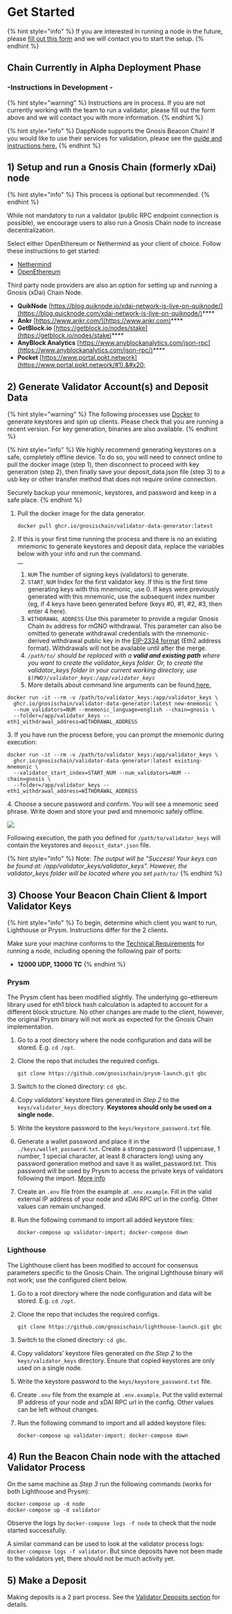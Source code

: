 # Get Started

{% hint style="info" %}
If you are interested in running a node in the future, please [fill out this form](https://airtable.com/shrrzJsRLa767gpcQ) and we will contact you to start the setup.
{% endhint %}

## Chain Currently in Alpha Deployment Phase

### -Instructions in Development -&#x20;

{% hint style="warning" %}
Instructions are in process. If you are not currently working with the team to run a validator, please fill out the form above and we will contact you with more information.
{% endhint %}

{% hint style="info" %}
DappNode supports the Gnosis Beacon Chain! If you would like to use their services for validation, please see the [guide and instructions here.](https://forum.dappnode.io/t/how-to-setup-a-gnosis-beacon-chain-gbc-validator-on-dappnode/1351)
{% endhint %}

## 1) Setup and run a Gnosis Chain (formerly xDai) node&#x20;

{% hint style="info" %}
This process is optional but recommended.
{% endhint %}

While not mandatory to run a validator (public RPC endpoint connection is possible), we encourage users to also run a Gnosis Chain node to increase decentralization.&#x20;

Select either OpenEthereum or Nethermind as your client of choice. Follow these instructions to get started:

* [Nethermind](../clients/gnosis-chain-node-openethereum-and-nethermind/nethermind-node-setup.md)
* [OpenEthereum](../clients/gnosis-chain-node-openethereum-and-nethermind/openethereum-node-setup.md)

Third party node providers are also an option for setting up and running a Gnosis (xDai) Chain Node.

* **QuikNode** [https://blog.quiknode.io/xdai-network-is-live-on-quiknode/](https://blog.quicknode.com/xdai-network-is-live-on-quiknode/)****
* **Ankr** [https://www.ankr.com/](https://www.ankr.com)****
* **GetBlock.io** [https://getblock.io/nodes/stake](https://getblock.io/nodes/stake)****
* **AnyBlock Analytics** [https://www.anyblockanalytics.com/json-rpc](https://www.anyblockanalytics.com/json-rpc/)****
* **Pocket** [https://www.portal.pokt.network](https://www.portal.pokt.network/#1).&#x20;

## 2) Generate Validator Account(s) and Deposit Data

{% hint style="warning" %}
The following processes use [Docker](https://www.docker.com) to generate keystores and spin up clients. Please check that you are running a recent version. For key generation, binaries are also available.&#x20;
{% endhint %}

{% hint style="info" %}
We highly recommend generating keystores on a safe, completely offline device. To do so, you will need to connect online to pull the docker image (step 1), then disconnect to proceed with key generation (step 2), then finally save your deposit\_data.json file (step 3) to a usb key or other transfer method that does not require online connection.&#x20;

Securely backup your mnemonic, keystores, and password and keep in a safe place.
{% endhint %}

1.  Pull the docker image for the data generator.

    ```
    docker pull ghcr.io/gnosischain/validator-data-generator:latest
    ```
2. If this is your first time running the process and there is no an existing mnemonic to generate keystores and deposit data, replace the variables below with your info and run the command.\
   __
   1. `NUM` The number of signing keys (validators) to generate.
   2. `START_NUM` Index for the first validator key. If this is the first time generating keys with this mnemonic, use 0. If keys were previously generated with this mnemonic, use the subsequent index number (eg, if 4 keys have been generated before (keys #0, #1, #2, #3, then enter 4 here).
   3. `WITHDRAWAL_ADDRESS`  Use this parameter to provide a regular Gnosis Chain `0x` address for mGNO withdrawal. This parameter can also be omitted to generate withdrawal credentials with the mnemonic-derived withdrawal public key in the [EIP-2334 format](https://eips.ethereum.org/EIPS/eip-2334#eth2-specific-parameters) (Eth2 address format). Withdrawals will not be available until after the merge.
   4. _`/path/to/` should be replaced with a **valid and existing path** where you want to create the validator\_keys folder. Or, to create the validator\_keys folder in your current working directory, use `$(PWD)/validator_keys:/app/validator_keys`_
   5. More details about command line arguments can be found[ here.](https://github.com/gnosischain/validator-data-generator/)

```
docker run -it --rm -v /path/to/validator_keys:/app/validator_keys \
  ghcr.io/gnosischain/validator-data-generator:latest new-mnemonic \
  --num_validators=NUM --mnemonic_language=english --chain=gnosis \
  --folder=/app/validator_keys --eth1_withdrawal_address=WITHDRAWAL_ADDRESS
```

3\. If you have run the process before, you can prompt the mnemonic during execution:&#x20;

```
docker run -it --rm -v /path/to/validator_keys:/app/validator_keys \
  ghcr.io/gnosischain/validator-data-generator:latest existing-mnemonic \
  --validator_start_index=START_NUM --num_validators=NUM --chain=gnosis \
  --folder=/app/validator_keys --eth1_withdrawal_address=WITHDRAWAL_ADDRESS
```

4\.  Choose a secure password and confirm. You will see a mnemonic seed phrase. Write down and store your pwd and mnemonic safely offline.

![](../.gitbook/assets/mnemonic.png)

Following execution, the path you defined for `/path/to/validator_keys` will contain the keystores and `deposit_data*.json` file.&#x20;

{% hint style="info" %}
Note: _The output will be "Success! Your keys can be found at: /app/validator\_keys/validator\_keys". However, the validator\_keys folder will be located where you set `path/to/`_
{% endhint %}

## 3) Choose Your Beacon Chain Client & Import Validator Keys

{% hint style="info" %}
To begin, determine which client you want to run, Lighthouse or Prysm. Instructions differ for the 2 clients.

Make sure your machine conforms to the [Technical Requirements](technical-requirements.md#beacon-chain-node-requirements) for running a node, including opening the following pair of ports:

* **12000 UDP, 13000 TC**
{% endhint %}

### Prysm

The Prysm client has been modified slightly. The underlying go-ethereum library used for eth1 block hash calculation is adapted to account for a different block structure. No other changes are made to the client, however, the original Prysm binary will not work as expected for the Gnosis Chain implementation.

1. Go to a root directory where the node configuration and data will be stored. E.g. `cd /opt`.
2.  Clone the repo that includes the required configs.

    ```
    git clone https://github.com/gnosischain/prysm-launch.git gbc
    ```
3. Switch to the cloned directory: `cd gbc`.
4. Copy validators’ keystore files generated in _Step 2_ to the `keys/validator_keys` directory. **Keystores should only be used on a single node.**
5. Write the keystore password to the `keys/keystore_password.txt` file.
6. Generate a wallet password and place it in the `./keys/wallet_password.txt`. Create a strong password (1 uppercase, 1 number, 1 special character, at least 8 characters long) using any password generation method and save it as wallet\_password.txt. This password will be used by Prysm to access the private keys of validators following the import. [More info](https://docs.prylabs.network/docs/wallet/nondeterministic/#usage)
7. Create an `.env` file from the example at `.env.example`. Fill in the valid external IP address of your node and xDAI RPC url in the config. Other values can remain unchanged.
8.  Run the following command to import all added keystore files:

    ```
    docker-compose up validator-import; docker-compose down
    ```

### Lighthouse

The Lighthouse client has been modified to account for consensus parameters specific to the Gnosis Chain. The original Lighthouse binary will not work; use the configured client below.

1. Go to a root directory where the node configuration and data will be stored. E.g. `cd /opt`.
2.  Clone the repo that includes the required configs.

    ```
    git clone https://github.com/gnosischain/lighthouse-launch.git gbc
    ```
3. Switch to the cloned directory: `cd gbc`.
4. Copy validators’ keystore files generated on _the Step 2_ to the `keys/validator_keys` directory. Ensure that copied keystores are only used on a single node.
5. Write the keystore password to the `keys/keystore_password.txt` file.
6. Create `.env` file from the example at `.env.example`. Put the valid external IP address of your node and xDAI RPC url in the config. Other values can be left without changes.
7.  Run the following command to import and all added keystore files:

    ```
    docker-compose up validator-import; docker-compose down
    ```

## 4) Run the Beacon Chain node with the attached Validator Process&#x20;

On the same machine as _Step 3_ run the following commands (works for both Lighthouse and Prysm):

```
docker-compose up -d node
docker-compose up -d validator
```

Observe the logs by `docker-compose logs -f node` to check that the node started successfully.

A similar command can be used to look at the validator process logs: `docker-compose logs -f validator`. But since deposits have not been made to the validators yet, there should not be much activity yet.

## 5) Make a Deposit

Making deposits is a 2 part process. See the [Validator Deposits section](validator-deposits/) for details.

##
